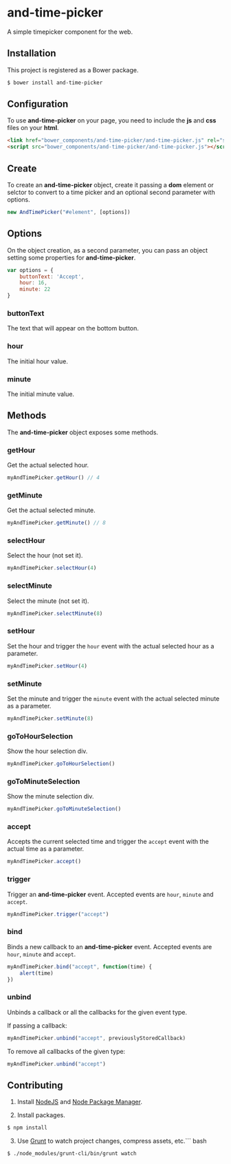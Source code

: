 and-time-picker
===============
A simple timepicker component for the web.


Installation
------------

This project is registered as a Bower package.

``` bash
$ bower install and-time-picker
```


Configuration
-------------

To use **and-time-picker** on your page, you need to include the **js** and **css** files on your **html**.

``` html
<link href="bower_components/and-time-picker/and-time-picker.js" rel="stylesheet">
<script src="bower_components/and-time-picker/and-time-picker.js"></script>
```


Create
------

To create an **and-time-picker** object, create it passing a **dom** element or selctor to convert to a time picker and an optional second parameter with options.

``` javascript
new AndTimePicker("#element", [options])
```

Options
-------

On the object creation, as a second parameter, you can pass an object setting some properties for **and-time-picker**.

``` javascript
var options = {
    buttonText: 'Accept',
    hour: 16,
    minute: 22
}
```
### buttonText ###

The text that will appear on the bottom button.

### hour ###

The initial hour value.

### minute ###

The initial minute value.

Methods
-------

The **and-time-picker** object exposes some methods.

### getHour ###

Get the actual selected hour.

``` javascript
myAndTimePicker.getHour() // 4
```

### getMinute ###

Get the actual selected minute.

``` javascript
myAndTimePicker.getMinute() // 8
```

### selectHour ###

Select the hour (not set it).

``` javascript
myAndTimePicker.selectHour(4)
```

### selectMinute ###

Select the minute (not set it).

``` javascript
myAndTimePicker.selectMinute(8)
```

### setHour ###

Set the hour and trigger the `hour` event with the actual selected hour as a parameter.

``` javascript
myAndTimePicker.setHour(4)
```

### setMinute ###

Set the minute and trigger the `minute` event with the actual selected minute as a parameter.

``` javascript
myAndTimePicker.setMinute(8)
```

### goToHourSelection ###

Show the hour selection div.

``` javascript
myAndTimePicker.goToHourSelection()
```

### goToMinuteSelection ###

Show the minute selection div.

``` javascript
myAndTimePicker.goToMinuteSelection()
```

### accept ###

Accepts the current selected time and trigger the `accept` event with the actual time as a parameter.

``` javascript
myAndTimePicker.accept()
```

### trigger ###

Trigger an **and-time-picker** event. Accepted events are `hour`, `minute` and `accept`.

``` javascript
myAndTimePicker.trigger("accept")
```

### bind ###

Binds a new callback to an **and-time-picker** event. Accepted events are `hour`, `minute` and `accept`.

``` javascript
myAndTimePicker.bind("accept", function(time) {
    alert(time)
})
```

### unbind ###

Unbinds a callback or all the callbacks for the given event type.

If passing a callback:

``` javascript
myAndTimePicker.unbind("accept", previouslyStoredCallback)
```

To remove all callbacks of the given type:

``` javascript
myAndTimePicker.unbind("accept")
```


Contributing
------------

1. Install [NodeJS](http://nodejs.org) and [Node Package Manager](https://npmjs.org).

2. Install packages.

``` bash
$ npm install
```

3. Use [Grunt](http://gruntjs.com) to watch project changes, compress assets, etc.``` bash

``` bash
$ ./node_modules/grunt-cli/bin/grunt watch
```

